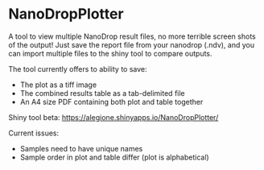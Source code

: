# NanoDropPlotter
A tool to view multiple NanoDrop result files, no more terrible screen shots of the output!
Just save the report file from your nanodrop (.ndv), and you can import multiple files to the shiny tool to compare outputs.

The tool currently offers to ability to save:
  - The plot as a tiff image
  - The combined results table as a tab-delimited file
  - An A4 size PDF containing both plot and table together

Shiny tool beta:
https://alegione.shinyapps.io/NanoDropPlotter/

Current issues:
- Samples need to have unique names
- Sample order in plot and table differ (plot is alphabetical)
